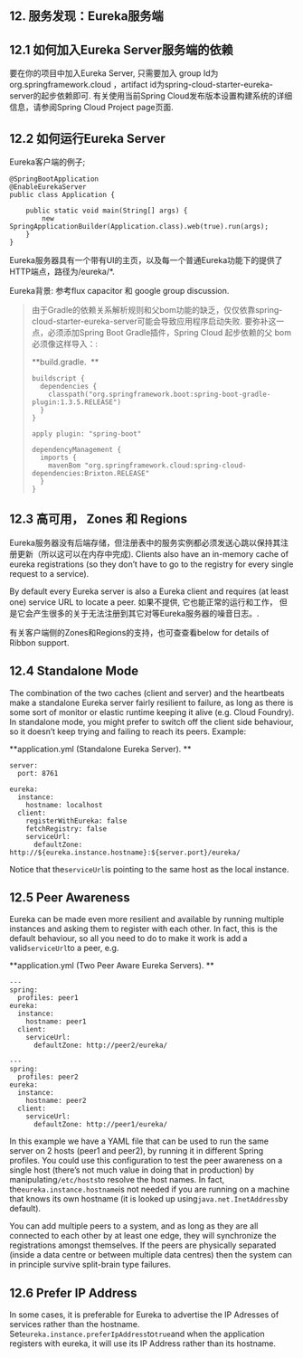 ## 12. 服务发现：Eureka服务端

## 12.1 如何加入Eureka Server服务端的依赖

要在你的项目中加入Eureka Server, 只需要加入 group Id为org.springframework.cloud ，artifact id为spring-cloud-starter-eureka-server的起步依赖即可. 有关使用当前Spring Cloud发布版本设置构建系统的详细信息，请参阅Spring Cloud Project page页面.

## 12.2 如何运行Eureka Server

Eureka客户端的例子;

    @SpringBootApplication
    @EnableEurekaServer
    public class Application {
    
        public static void main(String[] args) {
            new SpringApplicationBuilder(Application.class).web(true).run(args);
        }
    }
    

Eureka服务器具有一个带有UI的主页，以及每一个普通Eureka功能下的提供了HTTP端点，路径为/eureka/*.

Eureka背景: 参考flux capacitor 和 google group discussion.

> 由于Gradle的依赖关系解析规则和父bom功能的缺乏，仅仅依靠spring-cloud-starter-eureka-server可能会导致应用程序启动失败. 要弥补这一点，必须添加Spring Boot Gradle插件，Spring Cloud 起步依赖的父 bom必须像这样导入：:
> 
> **build.gradle.  **
> 
>     buildscript {
>       dependencies {
>         classpath("org.springframework.boot:spring-boot-gradle-plugin:1.3.5.RELEASE")
>       }
>     }
>     
>     apply plugin: "spring-boot"
>     
>     dependencyManagement {
>       imports {
>         mavenBom "org.springframework.cloud:spring-cloud-dependencies:Brixton.RELEASE"
>       }
>     }
>     

## 12.3 高可用， Zones 和 Regions

Eureka服务器没有后端存储，但注册表中的服务实例都必须发送心跳以保持其注册更新（所以这可以在内存中完成\). Clients also have an in-memory cache of eureka registrations \(so they don’t have to go to the registry for every single request to a service\).

By default every Eureka server is also a Eureka client and requires \(at least one\) service URL to locate a peer. 如果不提供, 它也能正常的运行和工作， 但是它会产生很多的关于无法注册到其它对等Eureka服务器的噪音日志。.

有关客户端侧的Zones和Regions的支持，也可查查看below for details of Ribbon support.

## 12.4 Standalone Mode

The combination of the two caches \(client and server\) and the heartbeats make a standalone Eureka server fairly resilient to failure, as long as there is some sort of monitor or elastic runtime keeping it alive \(e.g. Cloud Foundry\). In standalone mode, you might prefer to switch off the client side behaviour, so it doesn’t keep trying and failing to reach its peers. Example:

**application.yml \(Standalone Eureka Server\). **

    server:
      port: 8761
    
    eureka:
      instance:
        hostname: localhost
      client:
        registerWithEureka: false
        fetchRegistry: false
        serviceUrl:
          defaultZone: http://${eureka.instance.hostname}:${server.port}/eureka/
    

Notice that the`serviceUrl`is pointing to the same host as the local instance.

## 12.5 Peer Awareness

Eureka can be made even more resilient and available by running multiple instances and asking them to register with each other. In fact, this is the default behaviour, so all you need to do to make it work is add a valid`serviceUrl`to a peer, e.g.

**application.yml \(Two Peer Aware Eureka Servers\). **

    ---
    spring:
      profiles: peer1
    eureka:
      instance:
        hostname: peer1
      client:
        serviceUrl:
          defaultZone: http://peer2/eureka/
    
    ---
    spring:
      profiles: peer2
    eureka:
      instance:
        hostname: peer2
      client:
        serviceUrl:
          defaultZone: http://peer1/eureka/
    

In this example we have a YAML file that can be used to run the same server on 2 hosts \(peer1 and peer2\), by running it in different Spring profiles. You could use this configuration to test the peer awareness on a single host \(there’s not much value in doing that in production\) by manipulating`/etc/hosts`to resolve the host names. In fact, the`eureka.instance.hostname`is not needed if you are running on a machine that knows its own hostname \(it is looked up using`java.net.InetAddress`by default\).

You can add multiple peers to a system, and as long as they are all connected to each other by at least one edge, they will synchronize the registrations amongst themselves. If the peers are physically separated \(inside a data centre or between multiple data centres\) then the system can in principle survive split-brain type failures.

## 12.6 Prefer IP Address

In some cases, it is preferable for Eureka to advertise the IP Adresses of services rather than the hostname. Set`eureka.instance.preferIpAddress`to`true`and when the application registers with eureka, it will use its IP Address rather than its hostname.